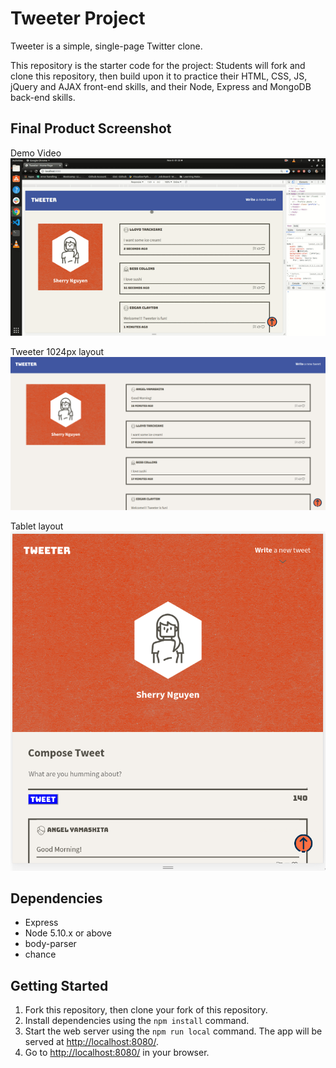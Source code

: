 # Tweeter Project

Tweeter is a simple, single-page Twitter clone.

This repository is the starter code for the project: Students will fork and clone this repository, then build upon it to practice their HTML, CSS, JS, jQuery and AJAX front-end skills, and their Node, Express and MongoDB back-end skills.

## Final Product Screenshot

Demo Video
![alt tag](/docs/demotweeter.gif)

Tweeter 1024px layout
![alt tag](docs/tweeter.png)

Tablet layout
![alt tag](/docs/tablet.png)


## Dependencies

- Express
- Node 5.10.x or above
- body-parser
- chance

## Getting Started

1. Fork this repository, then clone your fork of this repository.
2. Install dependencies using the `npm install` command.
3. Start the web server using the `npm run local` command. The app will be served at <http://localhost:8080/>.
4. Go to <http://localhost:8080/> in your browser.
